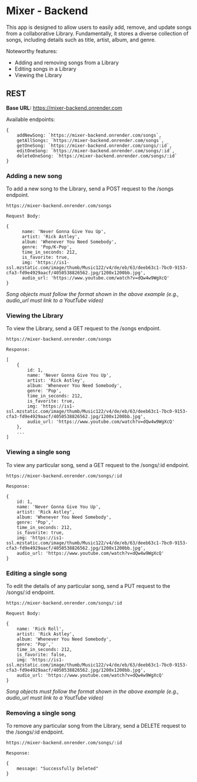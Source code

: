 # Mixer - Backend

This app is designed to allow users to easily add, remove, and update songs from a collaborative Library. Fundamentally, it stores a diverse collection of songs, including details such as title, artist, album, and genre.

Noteworthy features:

- Adding and removing songs from a Library
- Editing songs in a Library
- Viewing the Library

## REST
**Base URL:** https://mixer-backend.onrender.com

Available endpoints:
```
{
    addNewSong: `https://mixer-backend.onrender.com/songs`,
    getAllSongs: `https://mixer-backend.onrender.com/songs`,
    getOneSong: `https://mixer-backend.onrender.com/songs/:id`,
    editOneSong: `https://mixer-backend.onrender.com/songs/:id`,
    deleteOneSong: `https://mixer-backend.onrender.com/songs/:id`
}
```

### Adding a new song
To add a new song to the Library, send a POST request to the /songs endpoint.
```
https://mixer-backend.onrender.com/songs
```
```
Request Body:

{
      name: 'Never Gonna Give You Up',
      artist: 'Rick Astley',
      album: 'Whenever You Need Somebody',
      genre: 'Pop/K-Pop',
      time_in_seconds: 212,
      is_favorite: true,
      img: 'https://is1-ssl.mzstatic.com/image/thumb/Music122/v4/de/eb/63/deeb63c1-7bc0-9153-cfa3-fd9e4929aacf/4050538826562.jpg/1200x1200bb.jpg',
      audio_url: 'https://www.youtube.com/watch?v=dQw4w9WgXcQ'
}
```

*Song objects must follow the format shown in the above example (e.g., audio_url must link to a YoutTube video)*

### Viewing the Library
To view the Library, send a GET request to the /songs endpoint.
```
https://mixer-backend.onrender.com/songs
```
```
Response:

[
    {
        id: 1,
        name: 'Never Gonna Give You Up',
        artist: 'Rick Astley',
        album: 'Whenever You Need Somebody',
        genre: 'Pop',
        time_in_seconds: 212,
        is_favorite: true,
        img: 'https://is1-ssl.mzstatic.com/image/thumb/Music122/v4/de/eb/63/deeb63c1-7bc0-9153-cfa3-fd9e4929aacf/4050538826562.jpg/1200x1200bb.jpg',
        audio_url: 'https://www.youtube.com/watch?v=dQw4w9WgXcQ'
    },
    ...
]
```

### Viewing a single song
To view any particular song, send a GET request to the /songs/:id endpoint.
```
https://mixer-backend.onrender.com/songs/:id
```
```
Response: 

{
    id: 1,
    name: 'Never Gonna Give You Up',
    artist: 'Rick Astley',
    album: 'Whenever You Need Somebody',
    genre: 'Pop','
    time_in_seconds: 212,
    is_favorite: true,
    img: 'https://is1-ssl.mzstatic.com/image/thumb/Music122/v4/de/eb/63/deeb63c1-7bc0-9153-cfa3-fd9e4929aacf/4050538826562.jpg/1200x1200bb.jpg',
    audio_url: 'https://www.youtube.com/watch?v=dQw4w9WgXcQ'
}
```

### Editing a single song
To edit the details of any particular song, send a PUT request to the /songs/:id endpoint.
```
https://mixer-backend.onrender.com/songs/:id
```
```
Request Body:

{
    name: 'Rick Roll',
    artist: 'Rick Astley',
    album: 'Whenever You Need Somebody',
    genre: 'Pop','
    time_in_seconds: 212,
    is_favorite: false,
    img: 'https://is1-ssl.mzstatic.com/image/thumb/Music122/v4/de/eb/63/deeb63c1-7bc0-9153-cfa3-fd9e4929aacf/4050538826562.jpg/1200x1200bb.jpg',
    audio_url: 'https://www.youtube.com/watch?v=dQw4w9WgXcQ'
}
```

*Song objects must follow the format shown in the above example (e.g., audio_url must link to a YoutTube video)*

### Removing a single song
To remove any particular song from the Library, send a DELETE request to the /songs/:id endpoint.
```
https://mixer-backend.onrender.com/songs/:id
```
```
Response:

{
    message: "Successfully Deleted"
}
```
